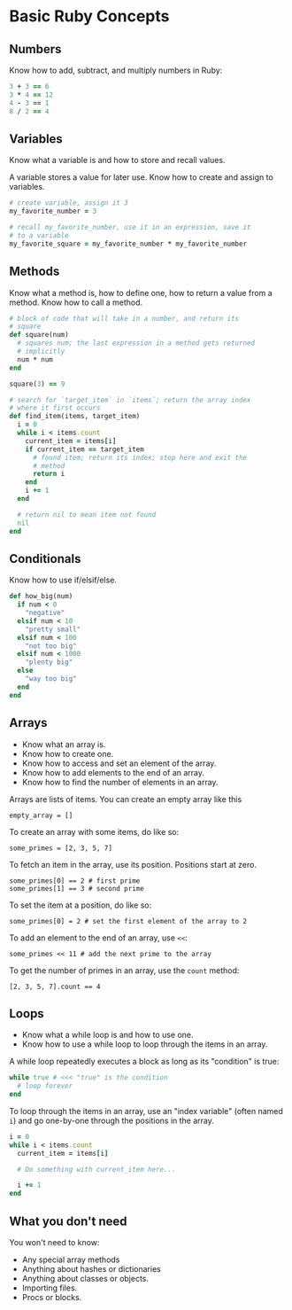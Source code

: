# Basic Ruby Concepts

## Numbers

Know how to add, subtract, and multiply numbers in Ruby:

```ruby
3 + 3 == 6
3 * 4 == 12
4 - 3 == 1
8 / 2 == 4
```

## Variables

Know what a variable is and how to store and recall values.

A variable stores a value for later use. Know how to create and
assign to variables.

```ruby
# create variable, assign it 3
my_favorite_number = 3

# recall my_favorite_number, use it in an expression, save it
# to a variable
my_favorite_square = my_favorite_number * my_favorite_number
```

## Methods

Know what a method is, how to define one, how to return a value
from a method. Know how to call a method.

```ruby
# block of code that will take in a number, and return its
# square
def square(num)
  # squares num; the last expression in a method gets returned
  # implicitly
  num * num
end

square(3) == 9

# search for `target_item` in `items`; return the array index
# where it first occurs
def find_item(items, target_item)
  i = 0
  while i < items.count
    current_item = items[i]
    if current_item == target_item
      # found item; return its index; stop here and exit the
      # method
      return i
    end
    i += 1
  end

  # return nil to mean item not found
  nil
end
```

## Conditionals

Know how to use if/elsif/else.

```ruby
def how_big(num)
  if num < 0
    "negative"
  elsif num < 10
    "pretty small"
  elsif num < 100
    "not too big"
  elsif num < 1000
    "plenty big"
  else
    "way too big"
  end
end
```

## Arrays

* Know what an array is.
* Know how to create one.
* Know how to access and set an element of the array.
* Know how to add elements to the end of an array.
* Know how to find the number of elements in an array.

Arrays are lists of items. You can create an empty array like this

    empty_array = []

To create an array with some items, do like so:

    some_primes = [2, 3, 5, 7]

To fetch an item in the array, use its position. Positions start at zero.

    some_primes[0] == 2 # first prime
    some_primes[1] == 3 # second prime

To set the item at a position, do like so:

    some_primes[0] = 2 # set the first element of the array to 2

To add an element to the end of an array, use `<<`:

    some_primes << 11 # add the next prime to the array

To get the number of primes in an array, use the `count` method:

    [2, 3, 5, 7].count == 4

## Loops

* Know what a while loop is and how to use one.
* Know how to use a while loop to loop through the items in an
  array.

A while loop repeatedly executes a block as long as its
"condition" is true:

```ruby
while true # <<< "true" is the condition
  # loop forever
end
```

To loop through the items in an array, use an "index variable"
(often named `i`) and go one-by-one through the positions in the
array.

```ruby
i = 0
while i < items.count
  current_item = items[i]

  # Do something with current_item here...

  i += 1
end
```

## What you don't need

You won't need to know:

* Any special array methods
* Anything about hashes or dictionaries
* Anything about classes or objects.
* Importing files.
* Procs or blocks.
